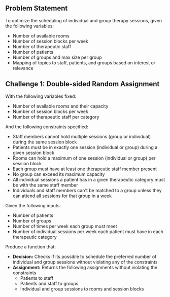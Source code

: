 ## Problem Statement

To optimize the scheduling of individual and group therapy sessions, given the following variables:
- Number of available rooms
- Number of session blocks per week
- Number of therapeutic staff
- Number of patients
- Number of groups and max size per group
- Mapping of topics to staff, patients, and groups based on interest or relevance

## Challenge 1: Double-sided Random Assignment

With the following variables fixed:
- Number of available rooms and their capacity
- Number of session blocks per week
- Number of therapeutic staff per category

And the following constraints specified:
- Staff members cannot hold multiple sessions (group or individual) during the same session block
- Patients must be in exactly one session (individual or group) during a given session block
- Rooms can hold a maximum of one session (individual or group) per session block
- Each group must have at least one therapeutic staff member present
- No group can exceed its maximum capacity
- All individual sessions a patient has in a given therapeutic category must be with the same staff member
- Individuals and staff members can't be matched to a group unless they can attend all sessions for that group in a week

Given the following inputs:
- Number of patients
- Number of groups
- Number of times per week each group must meet
- Number of individual sessions per week each patient must have in each therapeutic category

Produce a function that:
- **Decision:** Checks if its possible to schedule the preferred number of individual and group sessions without violating any of the constraints
- **Assignment:** Returns the following assignments without violating the constraints
  - Patients to staff
  - Patients and staff to groups
  - Individual and group sessions to rooms and session blocks
